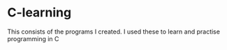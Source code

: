 # C-learning
 This consists of the programs I created. I used these to learn and practise programming in C
